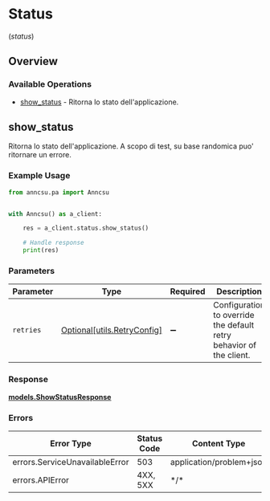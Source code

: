 # Status
(*status*)

## Overview

### Available Operations

* [show_status](#show_status) - Ritorna lo stato dell'applicazione.

## show_status

Ritorna lo stato dell'applicazione. A scopo
di test, su base randomica puo' ritornare
un errore.


### Example Usage

<!-- UsageSnippet language="python" operationID="show_status" method="get" path="/status" -->
```python
from anncsu.pa import Anncsu


with Anncsu() as a_client:

    res = a_client.status.show_status()

    # Handle response
    print(res)

```

### Parameters

| Parameter                                                           | Type                                                                | Required                                                            | Description                                                         |
| ------------------------------------------------------------------- | ------------------------------------------------------------------- | ------------------------------------------------------------------- | ------------------------------------------------------------------- |
| `retries`                                                           | [Optional[utils.RetryConfig]](../../models/utils/retryconfig.md)    | :heavy_minus_sign:                                                  | Configuration to override the default retry behavior of the client. |

### Response

**[models.ShowStatusResponse](../../models/showstatusresponse.md)**

### Errors

| Error Type                     | Status Code                    | Content Type                   |
| ------------------------------ | ------------------------------ | ------------------------------ |
| errors.ServiceUnavailableError | 503                            | application/problem+json       |
| errors.APIError                | 4XX, 5XX                       | \*/\*                          |
